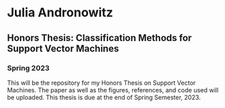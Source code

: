 # Julia Andronowitz

## Honors Thesis: Classification Methods for Support Vector Machines

### Spring 2023

This will be the repository for my Honors Thesis on Support Vector Machines. The paper as well as the figures, references, and code used will be uploaded. This thesis is due at the end of Spring Semester, 2023. 
